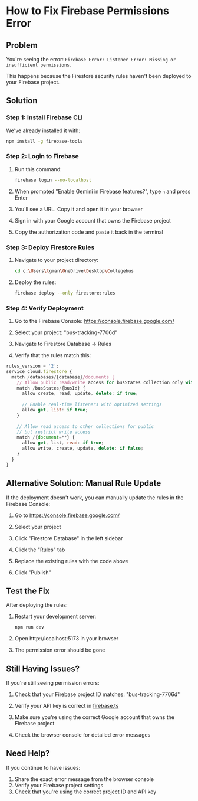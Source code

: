 # How to Fix Firebase Permissions Error

## Problem
You're seeing the error: `Firebase Error: Listener Error: Missing or insufficient permissions.`

This happens because the Firestore security rules haven't been deployed to your Firebase project.

## Solution

### Step 1: Install Firebase CLI
We've already installed it with:
```bash
npm install -g firebase-tools
```

### Step 2: Login to Firebase
1. Run this command:
   ```bash
   firebase login --no-localhost
   ```

2. When prompted "Enable Gemini in Firebase features?", type `n` and press Enter

3. You'll see a URL. Copy it and open it in your browser

4. Sign in with your Google account that owns the Firebase project

5. Copy the authorization code and paste it back in the terminal

### Step 3: Deploy Firestore Rules

1. Navigate to your project directory:
   ```bash
   cd c:\Users\tgman\OneDrive\Desktop\Collegebus
   ```

2. Deploy the rules:
   ```bash
   firebase deploy --only firestore:rules
   ```

### Step 4: Verify Deployment

1. Go to the Firebase Console: https://console.firebase.google.com/

2. Select your project: "bus-tracking-7706d"

3. Navigate to Firestore Database → Rules

4. Verify that the rules match this:

```javascript
rules_version = '2';
service cloud.firestore {
  match /databases/{database}/documents {
    // Allow public read/write access for busStates collection only with optimized real-time access
    match /busStates/{busId} {
      allow create, read, update, delete: if true;
      
      // Enable real-time listeners with optimized settings
      allow get, list: if true;
    }
    
    // Allow read access to other collections for public
    // but restrict write access
    match /{document=**} {
      allow get, list, read: if true;
      allow write, create, update, delete: if false;
    }
  }
}
```

## Alternative Solution: Manual Rule Update

If the deployment doesn't work, you can manually update the rules in the Firebase Console:

1. Go to https://console.firebase.google.com/

2. Select your project

3. Click "Firestore Database" in the left sidebar

4. Click the "Rules" tab

5. Replace the existing rules with the code above

6. Click "Publish"

## Test the Fix

After deploying the rules:

1. Restart your development server:
   ```bash
   npm run dev
   ```

2. Open http://localhost:5173 in your browser

3. The permission error should be gone

## Still Having Issues?

If you're still seeing permission errors:

1. Check that your Firebase project ID matches: "bus-tracking-7706d"

2. Verify your API key is correct in [firebase.ts](file:///c:/Users/tgman/OneDrive/Desktop/Collegebus/src/firebase.ts)

3. Make sure you're using the correct Google account that owns the Firebase project

4. Check the browser console for detailed error messages

## Need Help?

If you continue to have issues:
1. Share the exact error message from the browser console
2. Verify your Firebase project settings
3. Check that you're using the correct project ID and API key